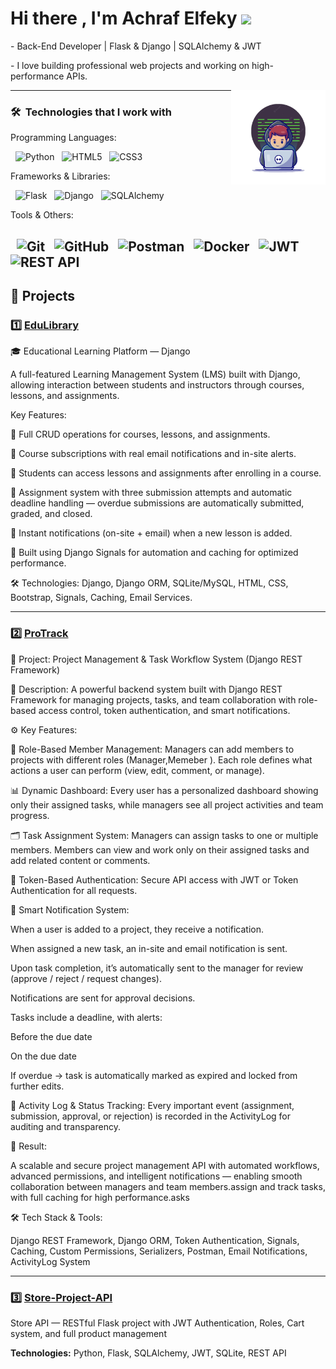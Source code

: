 


<h1>
  Hi there , I'm Achraf Elfeky
  <img src="https://media.giphy.com/media/hvRJCLFzcasrR4ia7z/giphy.gif" width="28">
</h1>
<p>
  - Back-End Developer | Flask & Django | SQLAlchemy & JWT 
</p>
<p>
- I love building professional web projects and working on high-performance APIs.  
</p>

<img align="right" src="https://raw.githubusercontent.com/mohamedelkashef15/mohamedelkashef15/main/github-profile.png" width="30%">

---
### 🛠 &nbsp;Technologies that I work with

 Programming Languages: 

&nbsp; ![Python](https://img.shields.io/badge/-Python-3776AB?style=flat&logo=python&logoColor=white) &nbsp;
![HTML5](https://img.shields.io/badge/-HTML5-E34F26?style=flat&logo=html5&logoColor=white) &nbsp;
![CSS3](https://img.shields.io/badge/-CSS3-1572B6?style=flat&logo=css3&logoColor=white)

 Frameworks & Libraries: 
 
&nbsp; ![Flask](https://img.shields.io/badge/-Flask-000000?style=flat&logo=flask&logoColor=white) &nbsp;
![Django](https://img.shields.io/badge/-Django-092E20?style=flat&logo=django&logoColor=white) &nbsp;
![SQLAlchemy](https://img.shields.io/badge/-SQLAlchemy-FF0000?style=flat&logo=sqlalchemy&logoColor=white)

 Tools & Others:  

&nbsp; ![Git](https://img.shields.io/badge/-Git-F05032?style=flat&logo=git&logoColor=white) &nbsp;
![GitHub](https://img.shields.io/badge/-GitHub-181717?style=flat&logo=github&logoColor=white) &nbsp;
![Postman](https://img.shields.io/badge/-Postman-FF6C37?style=flat&logo=postman&logoColor=white) &nbsp;
![Docker](https://img.shields.io/badge/-Docker-2496ED?style=flat&logo=docker&logoColor=white) &nbsp;
![JWT](https://img.shields.io/badge/-JWT-000000?style=flat) &nbsp;
![REST API](https://img.shields.io/badge/-REST_API-000000?style=flat)
----------------------------------------------------------------------------------

## 📂 Projects

### 1️⃣ [EduLibrary](https://github.com/achrafelfeky/EduLibrary)  
🎓 Educational Learning Platform — Django

A full-featured Learning Management System (LMS) built with Django, allowing interaction between students and instructors through courses, lessons, and assignments.

Key Features:

🔹 Full CRUD operations for courses, lessons, and assignments.

🔹 Course subscriptions with real email notifications and in-site alerts.

🔹 Students can access lessons and assignments after enrolling in a course.

🔹 Assignment system with three submission attempts and automatic deadline handling — overdue submissions are automatically submitted, graded, and closed.

🔹 Instant notifications (on-site + email) when a new lesson is added.

🔹 Built using Django Signals for automation and caching for optimized performance.

🛠️ Technologies: Django, Django ORM, SQLite/MySQL, HTML, CSS, Bootstrap, Signals, Caching, Email Services.



--------------------------------------------------------------------------------
### 2️⃣ [ProTrack](https://github.com/achrafelfeky/ProTrack)  
🧠 Project: Project Management & Task Workflow System (Django REST Framework)

🔹 Description:
A powerful backend system built with Django REST Framework for managing projects, tasks, and team collaboration with role-based access control, token authentication, and smart notifications.

⚙️ Key Features:

👥 Role-Based Member Management:
Managers can add members to projects with different roles (Manager,Memeber ).
Each role defines what actions a user can perform (view, edit, comment, or manage).

📊 Dynamic Dashboard:
Every user has a personalized dashboard showing only their assigned tasks, while managers see all project activities and team progress.

🗂️ Task Assignment System:
Managers can assign tasks to one or multiple members.
Members can view and work only on their assigned tasks and add related content or comments.

🔐 Token-Based Authentication:
Secure API access with JWT or Token Authentication for all requests.

🔔 Smart Notification System:

When a user is added to a project, they receive a notification.

When assigned a new task, an in-site and email notification is sent.

Upon task completion, it’s automatically sent to the manager for review (approve / reject / request changes).

Notifications are sent for approval decisions.

Tasks include a deadline, with alerts:

Before the due date

On the due date

If overdue → task is automatically marked as expired and locked from further edits.

🧾 Activity Log & Status Tracking:
Every important event (assignment, submission, approval, or rejection) is recorded in the ActivityLog for auditing and transparency.

🏁 Result:

A scalable and secure project management API with automated workflows, advanced permissions, and intelligent notifications — enabling smooth collaboration between managers and team members.assign and track tasks, with full caching for high performance.asks

🛠️ Tech Stack & Tools:

Django REST Framework, Django ORM, Token Authentication, Signals, Caching, Custom Permissions, Serializers, Postman, Email Notifications, ActivityLog System





--------------------------------------------------------------------------------------------

### 3️⃣ [Store-Project-API](https://github.com/achrafelfeky/Store-Project-API)  
Store API — RESTful Flask project with JWT Authentication, Roles, Cart system, and full product management

**Technologies:** Python, Flask, SQLAlchemy, JWT, SQLite, REST API




